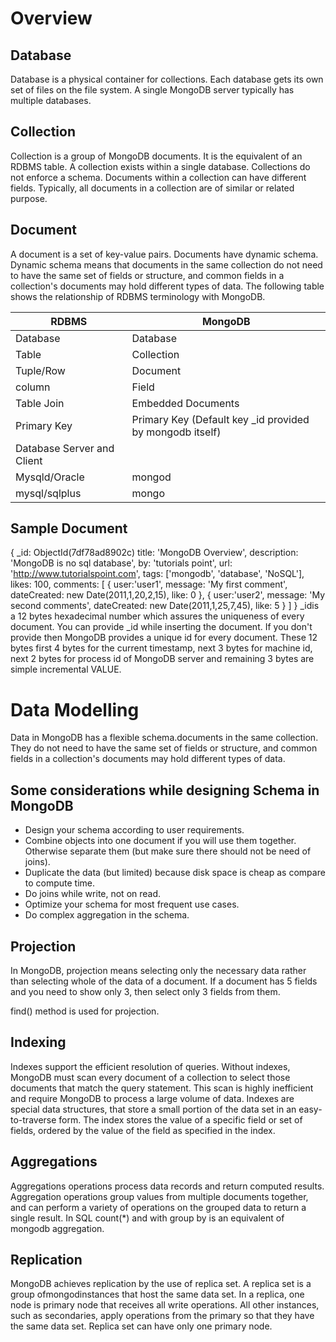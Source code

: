 # Overview

## Database

Database is a physical container for collections. Each database gets its own set of files on the file system. A single MongoDB server typically has multiple databases.

## Collection

Collection is a group of MongoDB documents. It is the equivalent of an RDBMS table. A collection exists within a single database. Collections do not enforce a schema. Documents within a collection can have different fields. Typically, all documents in a collection are of similar or related purpose.

## Document

A document is a set of key-value pairs. Documents have dynamic schema. Dynamic schema means that documents in the same collection do not need to have the same set of fields or structure, and common fields in a collection's documents may hold different types of data.
The following table shows the relationship of RDBMS terminology with MongoDB.

| RDBMS                      | MongoDB                                                   |
|-------------------------|-----------------------------------------------|
| Database                   | Database                                                  |
| Table                      | Collection                                                |
| Tuple/Row                  | Document                                                  |
| column                     | Field                                                     |
| Table Join                 | Embedded Documents                                        |
| Primary Key                | Primary Key (Default key _id provided by mongodb itself) |
| Database Server and Client |                                                          |
| Mysqld/Oracle              | mongod                                                    |
| mysql/sqlplus              | mongo                                                     |

## Sample Document

{
_id: ObjectId(7df78ad8902c)
title: 'MongoDB Overview',
description: 'MongoDB is no sql database',
by: 'tutorials point',
url: '<http://www.tutorialspoint.com>',
tags: ['mongodb', 'database', 'NoSQL'],
likes: 100,
comments: [
{
user:'user1',
message: 'My first comment',
dateCreated: new Date(2011,1,20,2,15),
like: 0
},
{
user:'user2',
message: 'My second comments',
dateCreated: new Date(2011,1,25,7,45),
like: 5
}
]
}
_idis a 12 bytes hexadecimal number which assures the uniqueness of every document. You can provide _id while inserting the document. If you don't provide then MongoDB provides a unique id for every document. These 12 bytes first 4 bytes for the current timestamp, next 3 bytes for machine id, next 2 bytes for process id of MongoDB server and remaining 3 bytes are simple incremental VALUE.

# Data Modelling

Data in MongoDB has a flexible schema.documents in the same collection. They do not need to have the same set of fields or structure, and common fields in a collection's documents may hold different types of data.

## Some considerations while designing Schema in MongoDB

- Design your schema according to user requirements.
- Combine objects into one document if you will use them together. Otherwise separate them (but make sure there should not be need of joins).
- Duplicate the data (but limited) because disk space is cheap as compare to compute time.
- Do joins while write, not on read.
- Optimize your schema for most frequent use cases.
- Do complex aggregation in the schema.

## Projection

In MongoDB, projection means selecting only the necessary data rather than selecting whole of the data of a document. If a document has 5 fields and you need to show only 3, then select only 3 fields from them.

find() method is used for projection.

## Indexing

Indexes support the efficient resolution of queries. Without indexes, MongoDB must scan every document of a collection to select those documents that match the query statement. This scan is highly inefficient and require MongoDB to process a large volume of data.
Indexes are special data structures, that store a small portion of the data set in an easy-to-traverse form. The index stores the value of a specific field or set of fields, ordered by the value of the field as specified in the index.

## Aggregations

Aggregations operations process data records and return computed results. Aggregation operations group values from multiple documents together, and can perform a variety of operations on the grouped data to return a single result. In SQL count(*) and with group by is an equivalent of mongodb aggregation.

## Replication

MongoDB achieves replication by the use of replica set. A replica set is a group ofmongodinstances that host the same data set. In a replica, one node is primary node that receives all write operations. All other instances, such as secondaries, apply operations from the primary so that they have the same data set. Replica set can have only one primary node.
